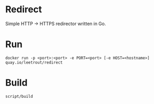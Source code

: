 # Redirect

Simple HTTP -> HTTPS redirector written in Go.

# Run

`docker run -p <port>:<port> -e PORT=<port> [-e HOST=<hostname>] quay.io/leetrout/redirect`

# Build

`script/build`
